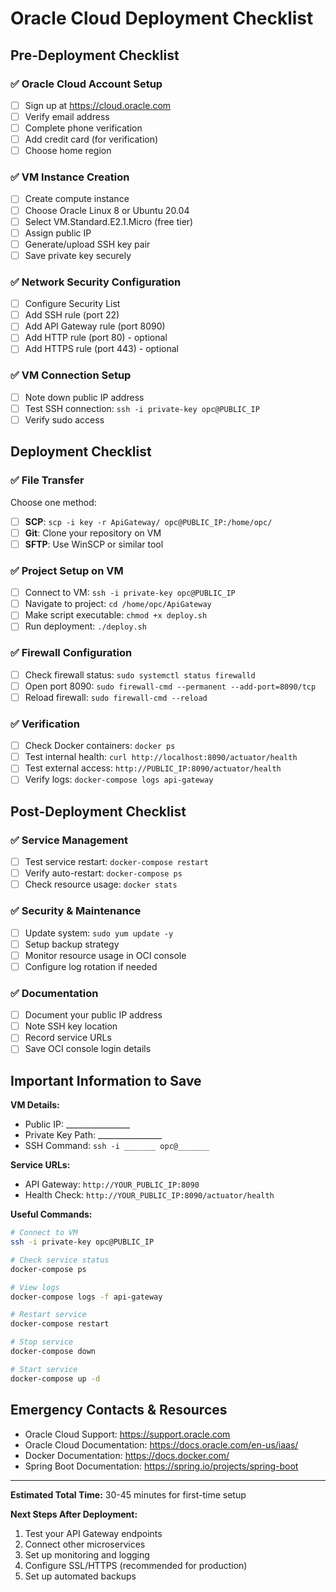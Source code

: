 # Oracle Cloud Deployment Checklist

## Pre-Deployment Checklist

### ✅ Oracle Cloud Account Setup
- [ ] Sign up at https://cloud.oracle.com
- [ ] Verify email address
- [ ] Complete phone verification
- [ ] Add credit card (for verification)
- [ ] Choose home region

### ✅ VM Instance Creation
- [ ] Create compute instance
- [ ] Choose Oracle Linux 8 or Ubuntu 20.04
- [ ] Select VM.Standard.E2.1.Micro (free tier)
- [ ] Assign public IP
- [ ] Generate/upload SSH key pair
- [ ] Save private key securely

### ✅ Network Security Configuration
- [ ] Configure Security List
- [ ] Add SSH rule (port 22)
- [ ] Add API Gateway rule (port 8090)
- [ ] Add HTTP rule (port 80) - optional
- [ ] Add HTTPS rule (port 443) - optional

### ✅ VM Connection Setup
- [ ] Note down public IP address
- [ ] Test SSH connection: `ssh -i private-key opc@PUBLIC_IP`
- [ ] Verify sudo access

## Deployment Checklist

### ✅ File Transfer
Choose one method:
- [ ] **SCP**: `scp -i key -r ApiGateway/ opc@PUBLIC_IP:/home/opc/`
- [ ] **Git**: Clone your repository on VM
- [ ] **SFTP**: Use WinSCP or similar tool

### ✅ Project Setup on VM
- [ ] Connect to VM: `ssh -i private-key opc@PUBLIC_IP`
- [ ] Navigate to project: `cd /home/opc/ApiGateway`
- [ ] Make script executable: `chmod +x deploy.sh`
- [ ] Run deployment: `./deploy.sh`

### ✅ Firewall Configuration
- [ ] Check firewall status: `sudo systemctl status firewalld`
- [ ] Open port 8090: `sudo firewall-cmd --permanent --add-port=8090/tcp`
- [ ] Reload firewall: `sudo firewall-cmd --reload`

### ✅ Verification
- [ ] Check Docker containers: `docker ps`
- [ ] Test internal health: `curl http://localhost:8090/actuator/health`
- [ ] Test external access: `http://PUBLIC_IP:8090/actuator/health`
- [ ] Verify logs: `docker-compose logs api-gateway`

## Post-Deployment Checklist

### ✅ Service Management
- [ ] Test service restart: `docker-compose restart`
- [ ] Verify auto-restart: `docker-compose ps`
- [ ] Check resource usage: `docker stats`

### ✅ Security & Maintenance
- [ ] Update system: `sudo yum update -y`
- [ ] Setup backup strategy
- [ ] Monitor resource usage in OCI console
- [ ] Configure log rotation if needed

### ✅ Documentation
- [ ] Document your public IP address
- [ ] Note SSH key location
- [ ] Record service URLs
- [ ] Save OCI console login details

## Important Information to Save

**VM Details:**
- Public IP: ________________
- Private Key Path: ________________
- SSH Command: `ssh -i _______ opc@_______`

**Service URLs:**
- API Gateway: `http://YOUR_PUBLIC_IP:8090`
- Health Check: `http://YOUR_PUBLIC_IP:8090/actuator/health`

**Useful Commands:**
```bash
# Connect to VM
ssh -i private-key opc@PUBLIC_IP

# Check service status
docker-compose ps

# View logs
docker-compose logs -f api-gateway

# Restart service
docker-compose restart

# Stop service
docker-compose down

# Start service
docker-compose up -d
```

## Emergency Contacts & Resources

- Oracle Cloud Support: https://support.oracle.com
- Oracle Cloud Documentation: https://docs.oracle.com/en-us/iaas/
- Docker Documentation: https://docs.docker.com/
- Spring Boot Documentation: https://spring.io/projects/spring-boot

---

**Estimated Total Time:** 30-45 minutes for first-time setup

**Next Steps After Deployment:**
1. Test your API Gateway endpoints
2. Connect other microservices
3. Set up monitoring and logging
4. Configure SSL/HTTPS (recommended for production)
5. Set up automated backups